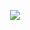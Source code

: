 <p align="center">
  <a href="https://www.youtube.com/watch?v=u0aRVjtjmB4"><img src="https://i.imgur.com/VuahBmH.png"></a>
</p>
